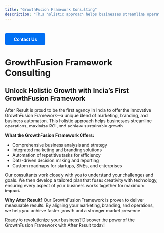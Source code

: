 ```yaml
---
title: "GrowthFusion Framework Consulting"
description: "This holistic approach helps businesses streamline operations, maximize ROI, and achieve sustainable growth."
---
```

<a href="https://wa.me/919991283530?text=Hi%2C%20I%20am%20interested%20in%20Consulting%2C%20please%20arrange%20a%20call%20back." style="
  display: inline-block;
  padding: 12px 28px;
  background-color: #0070f3;
  color: #fff;
  border-radius: 6px;
  text-decoration: none;
  font-weight: bold;
  margin-top: 24px;
  transition: background 0.2s;
">
  Contact Us
</a>


# GrowthFusion Framework Consulting

## Unlock Holistic Growth with India’s First GrowthFusion Framework

After Result is proud to be the first agency in India to offer the innovative GrowthFusion Framework—a unique blend of marketing, branding, and business automation. This holistic approach helps businesses streamline operations, maximize ROI, and achieve sustainable growth.

**What the GrowthFusion Framework Offers:**
- Comprehensive business analysis and strategy
- Integrated marketing and branding solutions
- Automation of repetitive tasks for efficiency
- Data-driven decision making and reporting
- Custom roadmaps for startups, SMEs, and enterprises

Our consultants work closely with you to understand your challenges and goals. We then develop a tailored plan that fuses creativity with technology, ensuring every aspect of your business works together for maximum impact.

**Why After Result?**
Our GrowthFusion Framework is proven to deliver measurable results. By aligning your marketing, branding, and operations, we help you achieve faster growth and a stronger market presence.

Ready to revolutionize your business? Discover the power of the GrowthFusion Framework with After Result today!
